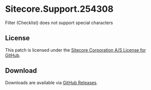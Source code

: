 # Sitecore.Support.254308
Filter (Checklist) does not support special characters

## License  
This patch is licensed under the [Sitecore Corporation A/S License for GitHub](https://github.com/sitecoresupport/Sitecore.Support.254308/blob/master/LICENSE).  

## Download  
Downloads are available via [GitHub Releases](https://github.com/sitecoresupport/Sitecore.Support.254308/releases).  
